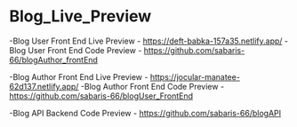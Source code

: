 # Blog_Live_Preview
-Blog User Front End Live Preview - https://deft-babka-157a35.netlify.app/
-Blog User Front End Code Preview - https://github.com/sabaris-66/blogAuthor_frontEnd

-Blog Author Front End Live Preview - https://jocular-manatee-62d137.netlify.app/
-Blog Author Front End Code Preview - https://github.com/sabaris-66/blogUser_FrontEnd

-Blog API Backend Code Preview - https://github.com/sabaris-66/blogAPI

